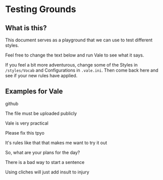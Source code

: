 # Testing Grounds

## What is this?

This document serves as a playground that we can use to test different styles.

Feel free to change the text below and run Vale to see what it says.

If you feel a bit more adventurous, change some of the Styles in `/styles/Vocab` and Configurations in `.vale.ini`. Then come back here and see if your new rules have applied.

## Examples for Vale

<!-- Casing -->

github

<!-- Passive Voice -->

The file must be uploaded publicly

<!-- Weasel Words  -->

Vale is very practical

<!-- Spelling Errors -->

Please fix this tpyo

<!-- Repetitions -->

It's rules like that that makes me want to try it out

<!-- Don't start sentences with 'So' -->

So, what are your plans for the day?

<!-- Don't start sentences with 'There is' -->

There is a bad way to start a sentence

<!-- Cliches -->

Using cliches will just add insult to injury
